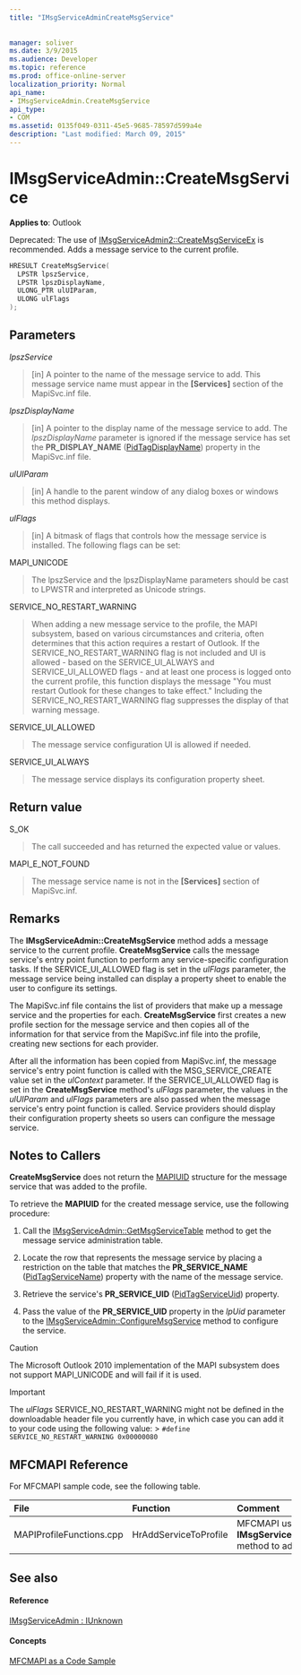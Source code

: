 ```yaml
---
title: "IMsgServiceAdminCreateMsgService"
 
 
manager: soliver
ms.date: 3/9/2015
ms.audience: Developer
ms.topic: reference
ms.prod: office-online-server
localization_priority: Normal
api_name:
- IMsgServiceAdmin.CreateMsgService
api_type:
- COM
ms.assetid: 0135f049-0311-45e5-9685-78597d599a4e
description: "Last modified: March 09, 2015"
---
```


# IMsgServiceAdmin::CreateMsgService

  
  
**Applies to**: Outlook 
  
Deprecated: The use of [IMsgServiceAdmin2::CreateMsgServiceEx](imsgserviceadmin2-createmsgserviceex.md) is recommended. Adds a message service to the current profile. 
  
```cpp
HRESULT CreateMsgService(
  LPSTR lpszService,
  LPSTR lpszDisplayName,
  ULONG_PTR ulUIParam,
  ULONG ulFlags    
);
```

## Parameters

 _lpszService_
  
> [in] A pointer to the name of the message service to add. This message service name must appear in the **[Services]** section of the MapiSvc.inf file. 
    
 _lpszDisplayName_
  
> [in] A pointer to the display name of the message service to add. The  _lpszDisplayName_ parameter is ignored if the message service has set the **PR_DISPLAY_NAME** ([PidTagDisplayName](pidtagdisplayname-canonical-property.md)) property in the MapiSvc.inf file.
    
 _ulUIParam_
  
> [in] A handle to the parent window of any dialog boxes or windows this method displays.
    
 _ulFlags_
  
> [in] A bitmask of flags that controls how the message service is installed. The following flags can be set:
    
MAPI_UNICODE
  
> The lpszService and the lpszDisplayName parameters should be cast to LPWSTR and interpreted as Unicode strings.
    
SERVICE_NO_RESTART_WARNING
  
> When adding a new message service to the profile, the MAPI subsystem, based on various circumstances and criteria, often determines that this action requires a restart of Outlook. If the SERVICE_NO_RESTART_WARNING flag is not included and UI is allowed - based on the SERVICE_UI_ALWAYS and SERVICE_UI_ALLOWED flags - and at least one process is logged onto the current profile, this function displays the message "You must restart Outlook for these changes to take effect." Including the SERVICE_NO_RESTART_WARNING flag suppresses the display of that warning message.
    
SERVICE_UI_ALLOWED
  
> The message service configuration UI is allowed if needed.
    
SERVICE_UI_ALWAYS 
  
> The message service displays its configuration property sheet.
    
## Return value

S_OK 
  
> The call succeeded and has returned the expected value or values.
    
MAPI_E_NOT_FOUND 
  
> The message service name is not in the **[Services]** section of MapiSvc.inf. 
    
## Remarks

The **IMsgServiceAdmin::CreateMsgService** method adds a message service to the current profile. **CreateMsgService** calls the message service's entry point function to perform any service-specific configuration tasks. If the SERVICE_UI_ALLOWED flag is set in the  _ulFlags_ parameter, the message service being installed can display a property sheet to enable the user to configure its settings. 
  
The MapiSvc.inf file contains the list of providers that make up a message service and the properties for each. **CreateMsgService** first creates a new profile section for the message service and then copies all of the information for that service from the MapiSvc.inf file into the profile, creating new sections for each provider. 
  
After all the information has been copied from MapiSvc.inf, the message service's entry point function is called with the MSG_SERVICE_CREATE value set in the  _ulContext_ parameter. If the SERVICE_UI_ALLOWED flag is set in the **CreateMsgService** method's  _ulFlags_ parameter, the values in the  _ulUIParam_ and  _ulFlags_ parameters are also passed when the message service's entry point function is called. Service providers should display their configuration property sheets so users can configure the message service. 
  
## Notes to Callers

 **CreateMsgService** does not return the [MAPIUID](mapiuid.md) structure for the message service that was added to the profile. 
  
To retrieve the **MAPIUID** for the created message service, use the following procedure: 
  
1. Call the [IMsgServiceAdmin::GetMsgServiceTable](imsgserviceadmin-getmsgservicetable.md) method to get the message service administration table. 
    
2. Locate the row that represents the message service by placing a restriction on the table that matches the **PR_SERVICE_NAME** ([PidTagServiceName](pidtagservicename-canonical-property.md)) property with the name of the message service. 
    
3. Retrieve the service's **PR_SERVICE_UID** ([PidTagServiceUid](pidtagserviceuid-canonical-property.md)) property. 
    
4. Pass the value of the **PR_SERVICE_UID** property in the  _lpUid_ parameter to the [IMsgServiceAdmin::ConfigureMsgService](imsgserviceadmin-configuremsgservice.md) method to configure the service. 
    
> [!CAUTION]
> The Microsoft Outlook 2010 implementation of the MAPI subsystem does not support MAPI_UNICODE and will fail if it is used. 
  
> [!IMPORTANT]
> The  _ulFlags_ SERVICE_NO_RESTART_WARNING might not be defined in the downloadable header file you currently have, in which case you can add it to your code using the following value: >  `#define SERVICE_NO_RESTART_WARNING 0x00000080`
  
## MFCMAPI Reference

For MFCMAPI sample code, see the following table.
  
|**File**|**Function**|**Comment**|
|:-----|:-----|:-----|
|MAPIProfileFunctions.cpp  <br/> |HrAddServiceToProfile  <br/> |MFCMAPI uses the **IMsgServiceAdmin::CreateMsgService** method to add a service to a profile.  <br/> |
   
## See also

#### Reference

[IMsgServiceAdmin : IUnknown](imsgserviceadminiunknown.md)
#### Concepts

[MFCMAPI as a Code Sample](mfcmapi-as-a-code-sample.md)

